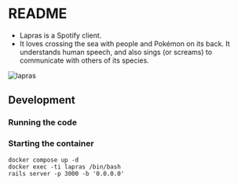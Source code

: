 # README

- Lapras is a Spotify client.
- It loves crossing the sea with people and Pokémon on its back. It understands human speech, and also sings (or screams) to communicate with others of its species.

![lapras](https://i.pinimg.com/originals/5b/43/7e/5b437e8d0da29c97f1d0187cbee03836.gif)


## Development

### Running the code

### Starting the container
```
docker compose up -d
docker exec -ti lapras /bin/bash
rails server -p 3000 -b '0.0.0.0'
```
